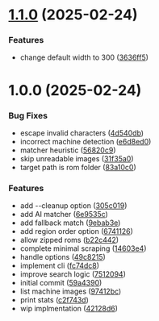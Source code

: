 # [1.1.0](https://github.com/sinedied/minui-scraper/compare/1.0.0...1.1.0) (2025-02-24)


### Features

* change default width to 300 ([3636ff5](https://github.com/sinedied/minui-scraper/commit/3636ff512095857be7e9524571fe63264be7f9cb))

# 1.0.0 (2025-02-24)


### Bug Fixes

* escape invalid characters ([4d540db](https://github.com/sinedied/minui-scraper/commit/4d540dbb43348dfdc0505689dc80e4917b586ae0))
* incorrect machine detection ([e6d8ed0](https://github.com/sinedied/minui-scraper/commit/e6d8ed0886d943a833b24767d76eba0ba8b11bf7))
* matcher heuristic ([56820c9](https://github.com/sinedied/minui-scraper/commit/56820c920ee396b821f260c6cd8cebb2c8843c41))
* skip unreadable images ([31f35a0](https://github.com/sinedied/minui-scraper/commit/31f35a02fc324a21b538d58a00069db01122ab5b))
* target path is rom folder ([83a10c0](https://github.com/sinedied/minui-scraper/commit/83a10c085e1b6a4547750eac68abc647e081d884))


### Features

* add --cleanup option ([305c019](https://github.com/sinedied/minui-scraper/commit/305c019b77ca06c8b884536f0ba2c9ef0027cf22))
* add AI matcher ([6e9535c](https://github.com/sinedied/minui-scraper/commit/6e9535c5840a2bd1bdb5290c2ca2614149eb4971))
* add fallback match ([9ebab3e](https://github.com/sinedied/minui-scraper/commit/9ebab3e197170f443da9b850fe954460d5d3f970))
* add region order option ([6741126](https://github.com/sinedied/minui-scraper/commit/674112693331343c501d625492b46b8035788fbc))
* allow zipped roms ([b22c442](https://github.com/sinedied/minui-scraper/commit/b22c442d4d3b00c935a2b5f64bec67e134e1d7ed))
* complete minimal scraping ([14603e4](https://github.com/sinedied/minui-scraper/commit/14603e4e0cd276db7a13f369a752db37b664bf69))
* handle options ([49c8215](https://github.com/sinedied/minui-scraper/commit/49c82151dec20d07abc618302fb801c2f7c29961))
* implement cli ([fc74dc8](https://github.com/sinedied/minui-scraper/commit/fc74dc8c4d8e04134050f6e6026153eaf333aca3))
* improve search logic ([7512094](https://github.com/sinedied/minui-scraper/commit/75120940daf3b0311d88773a73f848f39ecbca10))
* initial commit ([59a4390](https://github.com/sinedied/minui-scraper/commit/59a43909ae93697a5fcabb15b56081593cf3ee66))
* list machine images ([97412bc](https://github.com/sinedied/minui-scraper/commit/97412bc7bb3213ce064b403de52a5334f09d2579))
* print stats ([c2f743d](https://github.com/sinedied/minui-scraper/commit/c2f743d6030948746dae4cb97b38cd2754c0243f))
* wip implmentation ([42128d6](https://github.com/sinedied/minui-scraper/commit/42128d677d3d501c5dc346436ddc61210ab1cfcc))
